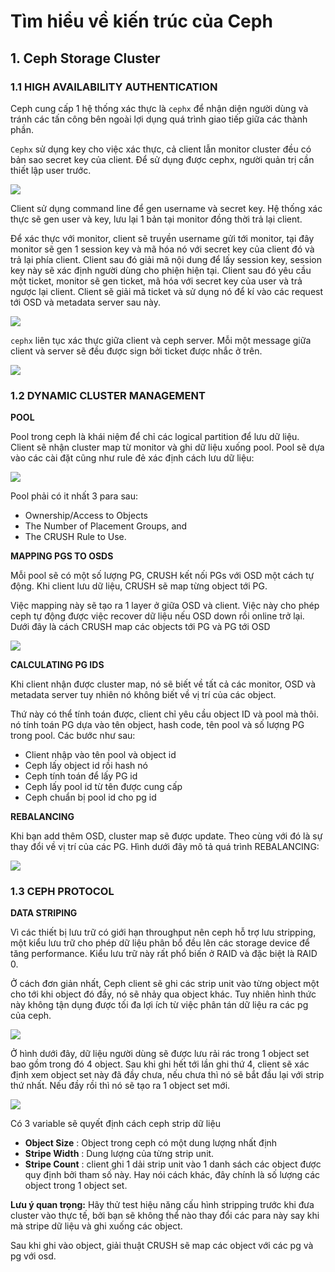 # Tìm hiểu về kiến trúc của Ceph

## 1. Ceph Storage Cluster

### 1.1 HIGH AVAILABILITY AUTHENTICATION

Ceph cung cấp 1 hệ thống xác thực là `cephx` để nhận diện người dùng và tránh các tấn công bên ngoài lợi dụng quá trình giao tiếp giữa các thành phần.

`Cephx` sử dụng key cho việc xác thực, cả client lẫn monitor cluster đều có bản sao secret key của client. Để sử dụng được cephx, người quản trị cần thiết lập user trước.

<img src="https://i.imgur.com/QxrZ04Q.png">

Client sử dụng command line để gen username và secret key. Hệ thống xác thực sẽ gen user và key, lưu lại 1 bản tại monitor đồng thời trả lại client.

Để xác thực với monitor, client sẽ truyền username gửi tới monitor, tại đây monitor sẽ gen 1 session key và mã hóa nó với secret key của client đó và trả lại phía client. Client sau đó giải mã nội dung để lấy session key, session key này sẽ xác định người dùng cho phiện hiện tại. Client sau đó yêu cầu một ticket, monitor sẽ gen ticket, mã hóa với secret key của user và trả ngược lại client. Client sẽ giải mã ticket và sử dụng nó để kí vào các request tới OSD và metadata server sau này.

<img src="https://i.imgur.com/HzJPqil.png">

`cephx` liên tục xác thực giữa client và ceph server. Mỗi một message giữa client và server sẽ đều được sign bởi ticket được nhắc ở trên.

<img src="https://i.imgur.com/c6ydhuF.png">

### 1.2 DYNAMIC CLUSTER MANAGEMENT

**POOL**

Pool trong ceph là khái niệm để chỉ các logical partition để lưu dữ liệu. Client sẽ nhận cluster map từ monitor và ghi dữ liệu xuống pool. Pool sẽ dựa vào các cài đặt cũng như rule đẻ xác định cách lưu dữ liệu:

<img src="https://i.imgur.com/HBb3oBC.png">

Pool phải có it nhất 3 para sau:

- Ownership/Access to Objects
- The Number of Placement Groups, and
- The CRUSH Rule to Use.

**MAPPING PGS TO OSDS**

Mỗi pool sẽ có một số lượng PG, CRUSH kết nối PGs với OSD một cách tự động. Khi client lưu dữ liệu, CRUSH sẽ map từng object tới PG.

Việc mapping này sẽ tạo ra 1 layer ở giữa OSD và client. Việc này cho phép ceph tự động được việc recover dữ liệu nếu OSD down rồi online trở lại. Dưới đây là cách CRUSH map các objects tới PG và PG tới OSD

<img src="https://i.imgur.com/xv5LEAX.png">

**CALCULATING PG IDS**

Khi client nhận được cluster map, nó sẽ biết về tất cả các monitor, OSD và metadata server tuy nhiên nó không biết về vị trí của các object.

Thứ này có thể tính toán được, client chỉ yêu cầu object ID và pool mà thôi. nó tính toán PG dựa vào tên object, hash code, tên pool và số lượng PG trong pool. Các bước như sau:

- Client nhập vào tên pool và object id
- Ceph lấy object id rồi hash nó
- Ceph tính toán để lấy PG id
- Ceph lấy pool id từ tên được cung cấp
- Ceph chuẩn bị pool id cho pg id

**REBALANCING**

Khi bạn add thêm OSD, cluster map sẽ được update. Theo cùng với đó là sự thay đổi về vị trí của các PG.  Hình dưới đây mô tả quá trình REBALANCING:

<img src="https://i.imgur.com/TgVbNv7.png">

### 1.3 CEPH PROTOCOL

**DATA STRIPING**

Vì các thiết bị lưu trữ có giới hạn throughput nên ceph hỗ trợ lưu stripping, một kiểu lưu trữ cho phép dữ liệu phân bổ đều lên các storage device để tăng performance. Kiểu lưu trữ này rất phổ biến ở RAID và đặc biệt là RAID 0.

Ở cách đơn giản nhất, Ceph client sẽ ghi các strip unit vào từng object một cho tới khi object đó đầy, nó sẽ nhảy qua object khác. Tuy nhiên hình thức này không tận dụng được tối đa lợi ích từ việc phân tán dữ liệu ra các pg của ceph.

<img src="https://i.imgur.com/uVN5C51.png">

Ở hình dưới đây, dữ liệu người dùng sẽ được lưu rải rác trong 1 object set bao gồm trong đó 4 object. Sau khi ghi hết tới lần ghi thứ 4, client sẽ xác định xem object set này đã đầy chưa, nếu chưa thì nó sẽ bắt đầu lại với strip thứ nhất. Nếu đầy rồi thì nó sẽ tạo ra 1 object set mới.

<img src="https://i.imgur.com/zlRT8Rl.png">

Có 3 variable sẽ quyết định cách ceph strip dữ liệu

- **Object Size** : Object trong ceph có một dung lượng nhất định
- **Stripe Width** : Dung lượng của từng strip unit.
- **Stripe Count** : client ghi 1 dải strip unit vào 1 danh sách các object được quy định bởi tham số này. Hay nói cách khác, đây chính là số lượng các object trong 1 object set.

**Lưu ý quan trọng:** Hãy thử test hiệu năng cấu hình stripping trước khi đưa cluster vào thực tế, bởi bạn sẽ không thể nào thay đổi các para này say khi mà stripe dữ liệu và ghi xuống các object.

Sau khi ghi vào object, giải thuật CRUSH sẽ map các object với các pg và pg với osd.
